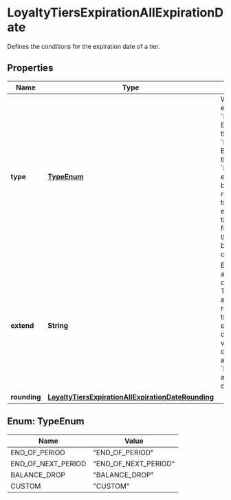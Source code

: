 

# LoyaltyTiersExpirationAllExpirationDate

Defines the conditions for the expiration date of a tier.

## Properties

| Name | Type | Description | Notes |
|------------ | ------------- | ------------- | -------------|
|**type** | [**TypeEnum**](#TypeEnum) | What triggers the tier to expire for a customer.     &#x60;END_OF_PERIOD&#x60;: Expire tier at the end of the period.     &#x60;END_OF_NEXT_PERIOD&#x60;:  Expire tier at the end of the next period.   &#x60;BALANCE_DROP&#x60;: Tier expires when the points balance drops below the required range of the tier.   &#x60;CUSTOM&#x60;: Tier expires after a certain time period passes following the instance the points balance drops below the required range of the tier. |  |
|**extend** | **String** | Extend the expiration by adding extra months or days in ISO 8601 format. The tier will remain active even though it reaches its expiration time period. For example, a tier with a duration of &#x60;P3M&#x60; will be valid for an additional duration of 3 months and a tier with a duration of &#x60;P1D&#x60; will be valid for an additional duration of 1 day. |  |
|**rounding** | [**LoyaltyTiersExpirationAllExpirationDateRounding**](LoyaltyTiersExpirationAllExpirationDateRounding.md) |  |  [optional] |



## Enum: TypeEnum

| Name | Value |
|---- | -----|
| END_OF_PERIOD | &quot;END_OF_PERIOD&quot; |
| END_OF_NEXT_PERIOD | &quot;END_OF_NEXT_PERIOD&quot; |
| BALANCE_DROP | &quot;BALANCE_DROP&quot; |
| CUSTOM | &quot;CUSTOM&quot; |



